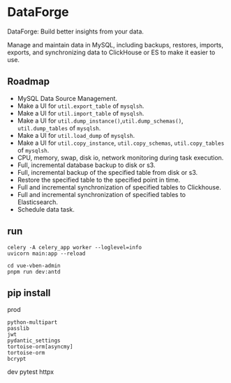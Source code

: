 # DataForge
DataForge: Build better insights from your data.

Manage and maintain data in MySQL, including backups, restores, imports, exports, and synchronizing data to ClickHouse or ES to make it easier to use.

## Roadmap

- MySQL Data Source Management.
- Make a UI for `util.export_table` of `mysqlsh`. 
- Make a UI for `util.import_table` of `mysqlsh`. 
- Make a UI for `util.dump_instance()`,`util.dump_schemas()`, `util.dump_tables` of `mysqlsh`. 
- Make a UI for `util.load_dump` of `mysqlsh`. 
- Make a UI for `util.copy_instance`, `util.copy_schemas`, `util.copy_tables` of `mysqlsh`. 
- CPU, memory, swap, disk io, network monitoring during task execution.
- Full, incremental database backup to disk or s3.
- Full, incremental backup of the specified table from disk or s3.
- Restore the specified table to the specified point in time.
- Full and incremental synchronization of specified tables to Clickhouse.
- Full and incremental synchronization of specified tables to Elasticsearch.
- Schedule data task.

## run

    celery -A celery_app worker --loglevel=info
    uvicorn main:app --reload
    
    cd vue-vben-admin
    pnpm run dev:antd

## pip install

prod

    python-multipart
    passlib
    jwt
    pydantic_settings
    tortoise-orm[asyncmy]
    tortoise-orm
    bcrypt

dev
    pytest
    httpx

